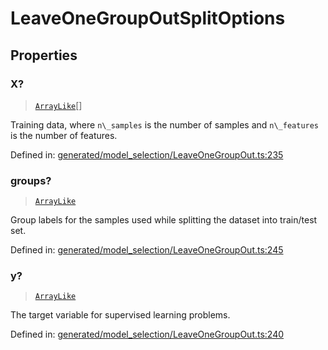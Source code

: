 # LeaveOneGroupOutSplitOptions

## Properties

### X?

> [`ArrayLike`](../types/ArrayLike.md)[]

Training data, where `n\_samples` is the number of samples and `n\_features` is the number of features.

Defined in:  [generated/model\_selection/LeaveOneGroupOut.ts:235](https://github.com/transitive-bullshit/scikit-learn-ts/blob/122b3c0/packages/sklearn/src/generated/model_selection/LeaveOneGroupOut.ts#L235)

### groups?

> [`ArrayLike`](../types/ArrayLike.md)

Group labels for the samples used while splitting the dataset into train/test set.

Defined in:  [generated/model\_selection/LeaveOneGroupOut.ts:245](https://github.com/transitive-bullshit/scikit-learn-ts/blob/122b3c0/packages/sklearn/src/generated/model_selection/LeaveOneGroupOut.ts#L245)

### y?

> [`ArrayLike`](../types/ArrayLike.md)

The target variable for supervised learning problems.

Defined in:  [generated/model\_selection/LeaveOneGroupOut.ts:240](https://github.com/transitive-bullshit/scikit-learn-ts/blob/122b3c0/packages/sklearn/src/generated/model_selection/LeaveOneGroupOut.ts#L240)
